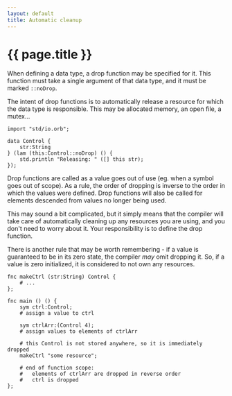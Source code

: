 ```yaml
---
layout: default
title: Automatic cleanup
---
```

# {{ page.title }}

When defining a data type, a drop function may be specified for it. This function must take a single argument of that data type, and it must be marked `::noDrop`.

The intent of drop functions is to automatically release a resource for which the data type is responsible. This may be allocated memory, an open file, a mutex...

```
import "std/io.orb";

data Control {
    str:String
} (lam (this:Control::noDrop) () {
    std.println "Releasing: " ([] this str);
});
```

Drop functions are called as a value goes out of use (eg. when a symbol goes out of scope). As a rule, the order of dropping is inverse to the order in which the values were defined. Drop functions will also be called for elements descended from values no longer being used.

This may sound a bit complicated, but it simply means that the compiler will take care of automatically cleaning up any resources you are using, and you don't need to worry about it. Your responsibility is to define the drop function.

There is another rule that may be worth remembering - if a value is guaranteed to be in its zero state, the compiler *may* omit dropping it. So, if a value is zero initialized, it is considered to not own any resources.

```
fnc makeCtrl (str:String) Control {
    # ...
};

fnc main () () {
    sym ctrl:Control;
    # assign a value to ctrl

    sym ctrlArr:(Control 4);
    # assign values to elements of ctrlArr

    # this Control is not stored anywhere, so it is immediately dropped
    makeCtrl "some resource";

    # end of function scope:
    #   elements of ctrlArr are dropped in reverse order
    #   ctrl is dropped
};
```